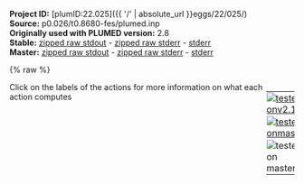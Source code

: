 **Project ID:** [plumID:22.025]({{ '/' | absolute_url }}eggs/22/025/)  
**Source:** p0.026/t0.8680-fes/plumed.inp  
**Originally used with PLUMED version:** 2.8  
**Stable:** [zipped raw stdout](plumed.inp.plumed.stdout.txt.zip) - [zipped raw stderr](plumed.inp.plumed.stderr.txt.zip) - [stderr](plumed.inp.plumed.stderr)  
**Master:** [zipped raw stdout](plumed.inp.plumed_master.stdout.txt.zip) - [zipped raw stderr](plumed.inp.plumed_master.stderr.txt.zip) - [stderr](plumed.inp.plumed_master.stderr)  

{% raw %}
<div style="width: 100%; float:left">
<div style="width: 90%; float:left" id="value_details_data/p0.026/t0.8680-fes/plumed.inp"> Click on the labels of the actions for more information on what each action computes </div>
<div style="width: 10%; float:left"><table><tr><td style="padding:1px"><a href="plumed.inp.plumed.stderr"><img src="https://img.shields.io/badge/v2.10-failed-red.svg" alt="tested onv2.10" /></a></td></tr><tr><td style="padding:1px"><a href="plumed.inp.plumed_master.stderr"><img src="https://img.shields.io/badge/master-failed-red.svg" alt="tested onmaster" /></a></td></tr><tr><td style="padding:1px"><img src="https://img.shields.io/badge/with-LOAD-yellow.svg" alt="tested on master" /></td></tr>
</table></div></div>
<pre style="width=97%;">
<span class="plumedtooltip" style="color:green">LOAD<span class="right">Loads a library, possibly defining new actions. <a href="https://www.plumed.org/doc-master/user-doc/html/_l_o_a_d.html" style="color:green">More details</a><i></i></span></span> <span class="plumedtooltip">FILE<span class="right">file to be loaded<i></i></span></span>=../../code/ReweightGeomFES.cpp
 
<span style="display:none;" id="data/p0.026/t0.8680-fes/plumed.inp">The LOAD action with label <b></b> calculates something</span><span class="plumedtooltip" style="color:green">UNITS<span class="right">This command sets the internal units for the code. <a href="https://www.plumed.org/doc-master/user-doc/html/_u_n_i_t_s.html" style="color:green">More details</a><i></i></span></span> <span class="plumedtooltip">NATURAL<span class="right"> use natural units<i></i></span></span>
<br/><span class="plumedtooltip" style="color:green">VOLUME<span class="right">Calculate the volume of the simulation box. <a href="https://www.plumed.org/doc-master/user-doc/html/_v_o_l_u_m_e.html" style="color:green">More details</a><i></i></span></span> <span class="plumedtooltip">LABEL<span class="right">a label for the action so that its output can be referenced in the input to other actions<i></i></span></span>=<b name="data/p0.026/t0.8680-fes/plumed.inpvol" onclick='showPath("data/p0.026/t0.8680-fes/plumed.inp","data/p0.026/t0.8680-fes/plumed.inpvol","data/p0.026/t0.8680-fes/plumed.inpvol","brown")'>vol</b>
<span style="display:none;" id="data/p0.026/t0.8680-fes/plumed.inpvol">The VOLUME action with label <b>vol</b> calculates the following quantities:<table  align="center" frame="void" width="95%" cellpadding="5%"><tr><td width="5%"><b> Quantity </b>  </td><td><b> Description </b> </td></tr><tr><td width="5%">vol.value</td><td>the volume of simulation box</td></tr></table></span><span class="plumedtooltip" style="color:green">CUSTOM<span class="right">Calculate a combination of variables using a custom expression. <a href="https://www.plumed.org/doc-master/user-doc/html/_c_u_s_t_o_m.html" style="color:green">More details</a><i></i></span></span> <span class="plumedtooltip">ARG<span class="right">the values input to this function<i></i></span></span>=<b name="data/p0.026/t0.8680-fes/plumed.inpvol">vol</b> <span class="plumedtooltip">FUNC<span class="right">the function you wish to evaluate<i></i></span></span>=x/17576 <span class="plumedtooltip">PERIODIC<span class="right">if the output of your function is periodic then you should specify the periodicity of the function<i></i></span></span>=NO <span class="plumedtooltip">LABEL<span class="right">a label for the action so that its output can be referenced in the input to other actions<i></i></span></span>=<b name="data/p0.026/t0.8680-fes/plumed.inpmolvol" onclick='showPath("data/p0.026/t0.8680-fes/plumed.inp","data/p0.026/t0.8680-fes/plumed.inpmolvol","data/p0.026/t0.8680-fes/plumed.inpmolvol","brown")'>molvol</b>
<br/><span style="display:none;" id="data/p0.026/t0.8680-fes/plumed.inpmolvol">The CUSTOM action with label <b>molvol</b> calculates the following quantities:<table  align="center" frame="void" width="95%" cellpadding="5%"><tr><td width="5%"><b> Quantity </b>  </td><td><b> Description </b> </td></tr><tr><td width="5%">molvol.value</td><td>an arbitrary function</td></tr></table></span><span class="plumedtooltip" style="color:green">COORDINATIONNUMBER<span class="right">Calculate the coordination numbers of atoms so that you can then calculate functions of the distribution of <a href="https://www.plumed.org/doc-master/user-doc/html/_c_o_o_r_d_i_n_a_t_i_o_n_n_u_m_b_e_r.html" style="color:green">More details</a><i></i></span></span> ...
  <span class="plumedtooltip">LABEL<span class="right">a label for the action so that its output can be referenced in the input to other actions<i></i></span></span>=<b name="data/p0.026/t0.8680-fes/plumed.inpcoord" onclick='showPath("data/p0.026/t0.8680-fes/plumed.inp","data/p0.026/t0.8680-fes/plumed.inpcoord","data/p0.026/t0.8680-fes/plumed.inpcoord","brown")'>coord</b>
  <span class="plumedtooltip">SPECIES<span class="right">this keyword is used for colvars such as coordination number<i></i></span></span>=1-17576
  <span class="plumedtooltip">SWITCH<span class="right">the switching function that it used in the construction of the contact matrix<i></i></span></span>={RATIONAL R_0=1.6 D_MAX=2.5}
  <span class="plumedtooltip">LESS_THAN<span class="right">calculate the number of variables that are less than a certain target value<i></i></span></span>={RATIONAL R_0=5 D_MAX=7.5 NN=12}
  <span class="plumedtooltip">LOWMEM<span class="right"> this flag does nothing and is present only to ensure back-compatibility<i></i></span></span>
... COORDINATIONNUMBER
<br/><span style="display:none;" id="data/p0.026/t0.8680-fes/plumed.inpcoord">The COORDINATIONNUMBER action with label <b>coord</b> calculates the following quantities:<table  align="center" frame="void" width="95%" cellpadding="5%"><tr><td width="5%"><b> Quantity </b>  </td><td><b> Description </b> </td></tr><tr><td width="5%">coord.lessthan</td><td>the number of colvars that have a value less than a threshold</td></tr><tr><td width="5%">coord.value</td><td>the coordination numbers of the specified atoms</td></tr></table></span><span class="plumedtooltip" style="color:green">UPPER_WALLS<span class="right">Defines a wall for the value of one or more collective variables, <a href="https://www.plumed.org/doc-master/user-doc/html/_u_p_p_e_r__w_a_l_l_s.html" style="color:green">More details</a><i></i></span></span> <span class="plumedtooltip">ARG<span class="right">the arguments on which the bias is acting<i></i></span></span>=<b name="data/p0.026/t0.8680-fes/plumed.inpmolvol">molvol</b> <span class="plumedtooltip">AT<span class="right">the positions of the wall<i></i></span></span>=1.95 <span class="plumedtooltip">KAPPA<span class="right">the force constant for the wall<i></i></span></span>=1e5 <span class="plumedtooltip">LABEL<span class="right">a label for the action so that its output can be referenced in the input to other actions<i></i></span></span>=<b name="data/p0.026/t0.8680-fes/plumed.inpwall1" onclick='showPath("data/p0.026/t0.8680-fes/plumed.inp","data/p0.026/t0.8680-fes/plumed.inpwall1","data/p0.026/t0.8680-fes/plumed.inpwall1","brown")'>wall1</b>
<span style="display:none;" id="data/p0.026/t0.8680-fes/plumed.inpwall1">The UPPER_WALLS action with label <b>wall1</b> calculates the following quantities:<table  align="center" frame="void" width="95%" cellpadding="5%"><tr><td width="5%"><b> Quantity </b>  </td><td><b> Description </b> </td></tr><tr><td width="5%">wall1.bias</td><td>the instantaneous value of the bias potential</td></tr><tr><td width="5%">wall1.force2</td><td>the instantaneous value of the squared force due to this bias potential</td></tr></table></span><span class="plumedtooltip" style="color:green">UPPER_WALLS<span class="right">Defines a wall for the value of one or more collective variables, <a href="https://www.plumed.org/doc-master/user-doc/html/_u_p_p_e_r__w_a_l_l_s.html" style="color:green">More details</a><i></i></span></span> <span class="plumedtooltip">ARG<span class="right">the arguments on which the bias is acting<i></i></span></span>=<b name="data/p0.026/t0.8680-fes/plumed.inpcoord">coord.lessthan</b> <span class="plumedtooltip">AT<span class="right">the positions of the wall<i></i></span></span>=1e5 <span class="plumedtooltip">KAPPA<span class="right">the force constant for the wall<i></i></span></span>=1.0 <span class="plumedtooltip">STRIDE<span class="right">the frequency with which the forces due to the bias should be calculated<i></i></span></span>=200 <span class="plumedtooltip">LABEL<span class="right">a label for the action so that its output can be referenced in the input to other actions<i></i></span></span>=<b name="data/p0.026/t0.8680-fes/plumed.inpwall2" onclick='showPath("data/p0.026/t0.8680-fes/plumed.inp","data/p0.026/t0.8680-fes/plumed.inpwall2","data/p0.026/t0.8680-fes/plumed.inpwall2","brown")'>wall2</b>
<br/><span style="color:blue" class="comment"># ANN BIAS</span>
<span style="display:none;" id="data/p0.026/t0.8680-fes/plumed.inpwall2">The UPPER_WALLS action with label <b>wall2</b> calculates the following quantities:<table  align="center" frame="void" width="95%" cellpadding="5%"><tr><td width="5%"><b> Quantity </b>  </td><td><b> Description </b> </td></tr><tr><td width="5%">wall2.bias</td><td>the instantaneous value of the bias potential</td></tr><tr><td width="5%">wall2.force2</td><td>the instantaneous value of the squared force due to this bias potential</td></tr></table></span><span class="plumedtooltip" style="color:green">ANN<span class="right">Calculates the ANN-function. <a href="https://www.plumed.org/doc-master/user-doc/html/_a_n_n.html" style="color:green">More details</a><i></i></span></span> ...
  <span class="plumedtooltip">LABEL<span class="right">a label for the action so that its output can be referenced in the input to other actions<i></i></span></span>=<b name="data/p0.026/t0.8680-fes/plumed.inpfesfit" onclick='showPath("data/p0.026/t0.8680-fes/plumed.inp","data/p0.026/t0.8680-fes/plumed.inpfesfit","data/p0.026/t0.8680-fes/plumed.inpfesfit","brown")'>fesfit</b>
  <span class="plumedtooltip">ARG<span class="right">the labels of the values from which the function is calculated<i></i></span></span>=<b name="data/p0.026/t0.8680-fes/plumed.inpmolvol">molvol</b>
  <span class="plumedtooltip">NUM_LAYERS<span class="right">number of layers of the neural network<i></i></span></span>=4
  <span class="plumedtooltip">NUM_NODES<span class="right">numbers of nodes in each layer of the neural network<i></i></span></span>=1,1,12,1
  <span class="plumedtooltip">ACTIVATIONS<span class="right">activation functions for the neural network<i></i></span></span>=Linear,Tanh,Linear
  <span class="plumedtooltip">WEIGHTS0<span class="right">flattened weight arrays connecting adjacent layers, WEIGHTS0 represents flattened weight array connecting layer 0 and layer 1, WEIGHTS1 represents flattened weight array connecting layer 1 and layer 2, <i></i></span></span>=10.0
  <span class="plumedtooltip">WEIGHTS1<span class="right">flattened weight arrays connecting adjacent layers, WEIGHTS0 represents flattened weight array connecting layer 0 and layer 1, WEIGHTS1 represents flattened weight array connecting layer 1 and layer 2, <i></i></span></span>=2.07751593,-2.13063594,-2.97816552,2.43890826,3.5604261,-3.84090472,1.09793747,-1.75762745,-3.39909165,2.13290885,2.27303967,2.44561568
  <span class="plumedtooltip">WEIGHTS2<span class="right">flattened weight arrays connecting adjacent layers, WEIGHTS0 represents flattened weight array connecting layer 0 and layer 1, WEIGHTS1 represents flattened weight array connecting layer 1 and layer 2, <i></i></span></span>=-2.99643182,-1.9703866,1.8991649,-4.40006712,-1.14392435,1.27618666,-2.28522746,1.37651924,1.26399758,-1.96500955,-1.11973256,-1.54965058
  <span class="plumedtooltip">BIASES0<span class="right">bias array for each layer of the neural network, BIASES0 represents bias array for layer 1, BIASES1 represents bias array for layer 2, <i></i></span></span>=-18.0
  <span class="plumedtooltip">BIASES1<span class="right">bias array for each layer of the neural network, BIASES0 represents bias array for layer 1, BIASES1 represents bias array for layer 2, <i></i></span></span>=-2.80847493,1.3904571,-1.09626724,-4.95408639,-0.96605397,-0.71179813,-2.26037147,-1.5784773,-0.83185449,1.54378187,1.23118741,1.29506604
  <span class="plumedtooltip">BIASES2<span class="right">bias array for each layer of the neural network, BIASES0 represents bias array for layer 1, BIASES1 represents bias array for layer 2, <i></i></span></span>=-0.26504287
... ANN
<br/><span style="display:none;" id="data/p0.026/t0.8680-fes/plumed.inpfesfit">The ANN action with label <b>fesfit</b> calculates the following quantities:<table  align="center" frame="void" width="95%" cellpadding="5%"><tr><td width="5%"><b> Quantity </b>  </td><td><b> Description </b> </td></tr><tr><td width="5%">fesfit.node</td><td>components of ANN outputs</td></tr></table></span><span class="plumedtooltip" style="color:green">CUSTOM<span class="right">Calculate a combination of variables using a custom expression. <a href="https://www.plumed.org/doc-master/user-doc/html/_c_u_s_t_o_m.html" style="color:green">More details</a><i></i></span></span> <span class="plumedtooltip">ARG<span class="right">the values input to this function<i></i></span></span>=<b name="data/p0.026/t0.8680-fes/plumed.inpfesfit">fesfit.node-0</b> <span class="plumedtooltip">FUNC<span class="right">the function you wish to evaluate<i></i></span></span>=-1.0*x <span class="plumedtooltip">PERIODIC<span class="right">if the output of your function is periodic then you should specify the periodicity of the function<i></i></span></span>=NO <span class="plumedtooltip">LABEL<span class="right">a label for the action so that its output can be referenced in the input to other actions<i></i></span></span>=<b name="data/p0.026/t0.8680-fes/plumed.inpwt" onclick='showPath("data/p0.026/t0.8680-fes/plumed.inp","data/p0.026/t0.8680-fes/plumed.inpwt","data/p0.026/t0.8680-fes/plumed.inpwt","brown")'>wt</b>
<span style="display:none;" id="data/p0.026/t0.8680-fes/plumed.inpwt">The CUSTOM action with label <b>wt</b> calculates the following quantities:<table  align="center" frame="void" width="95%" cellpadding="5%"><tr><td width="5%"><b> Quantity </b>  </td><td><b> Description </b> </td></tr><tr><td width="5%">wt.value</td><td>an arbitrary function</td></tr></table></span><span class="plumedtooltip" style="color:green">BIASVALUE<span class="right">Takes the value of one variable and use it as a bias <a href="https://www.plumed.org/doc-master/user-doc/html/_b_i_a_s_v_a_l_u_e.html" style="color:green">More details</a><i></i></span></span> <span class="plumedtooltip">ARG<span class="right">the labels of the scalar/vector arguments whose values will be used as a bias on the system<i></i></span></span>=<b name="data/p0.026/t0.8680-fes/plumed.inpwt">wt</b> <span class="plumedtooltip">LABEL<span class="right">a label for the action so that its output can be referenced in the input to other actions<i></i></span></span>=<b name="data/p0.026/t0.8680-fes/plumed.inpb1" onclick='showPath("data/p0.026/t0.8680-fes/plumed.inp","data/p0.026/t0.8680-fes/plumed.inpb1","data/p0.026/t0.8680-fes/plumed.inpb1","brown")'>b1</b>
<br/><span style="display:none;" id="data/p0.026/t0.8680-fes/plumed.inpb1">The BIASVALUE action with label <b>b1</b> calculates the following quantities:<table  align="center" frame="void" width="95%" cellpadding="5%"><tr><td width="5%"><b> Quantity </b>  </td><td><b> Description </b> </td></tr><tr><td width="5%">b1.bias</td><td>the instantaneous value of the bias potential</td></tr><tr><td width="5%">b1._bias</td><td>one or multiple instances of this quantity can be referenced elsewhere in the input file</td></tr></table></span><span class="plumedtooltip" style="color:green">REWEIGHT_BIAS<span class="right">Calculate weights for ensemble averages that negate the effect the bias has on the region of phase space explored <a href="https://www.plumed.org/doc-master/user-doc/html/_r_e_w_e_i_g_h_t__b_i_a_s.html" style="color:green">More details</a><i></i></span></span> <span class="plumedtooltip">TEMP<span class="right">the system temperature<i></i></span></span>=0.8680 <span class="plumedtooltip">ARG<span class="right"> the biases that must be taken into account when reweighting<i></i></span></span>=<b name="data/p0.026/t0.8680-fes/plumed.inpb1">b1.bias</b> <span class="plumedtooltip">LABEL<span class="right">a label for the action so that its output can be referenced in the input to other actions<i></i></span></span>=<b name="data/p0.026/t0.8680-fes/plumed.inpbias" onclick='showPath("data/p0.026/t0.8680-fes/plumed.inp","data/p0.026/t0.8680-fes/plumed.inpbias","data/p0.026/t0.8680-fes/plumed.inpbias","brown")'>bias</b>
<span style="display:none;" id="data/p0.026/t0.8680-fes/plumed.inpbias">The REWEIGHT_BIAS action with label <b>bias</b> calculates the following quantities:<table  align="center" frame="void" width="95%" cellpadding="5%"><tr><td width="5%"><b> Quantity </b>  </td><td><b> Description </b> </td></tr><tr><td width="5%">bias.value</td><td>the weight to use for this frame to negate the effect the bias</td></tr></table></span><span class="plumedtooltip" style="color:green">REWEIGHT_GEOMFES<span class="right">This action is not part of PLUMED and was included by using a LOAD command <a href="https://www.plumed.org/doc-master/user-doc/html/_l_o_a_d.html" style="color:green">More details</a><i></i></span></span> TEMP=0.8680 ARG=<b name="data/p0.026/t0.8680-fes/plumed.inpcoord">coord.lessthan</b> LABEL=<b name="data/p0.026/t0.8680-fes/plumed.inpgd1" onclick='showPath("data/p0.026/t0.8680-fes/plumed.inp","data/p0.026/t0.8680-fes/plumed.inpgd1","data/p0.026/t0.8680-fes/plumed.inpgd1","brown")'>gd1</b>
<br/><span class="plumedtooltip" style="color:green">HISTOGRAM<span class="right">Accumulate the average probability density along a few CVs from a trajectory. <a href="https://www.plumed.org/doc-master/user-doc/html/_h_i_s_t_o_g_r_a_m.html" style="color:green">More details</a><i></i></span></span> ...
  <span class="plumedtooltip">ARG<span class="right">the quantities that are being used to construct the histogram<i></i></span></span>=<b name="data/p0.026/t0.8680-fes/plumed.inpcoord">coord.lessthan</b>
  <span class="plumedtooltip">GRID_MIN<span class="right"> the lower bounds for the grid<i></i></span></span>=0
  <span class="plumedtooltip">GRID_MAX<span class="right"> the upper bounds for the grid<i></i></span></span>=1000
  <span class="plumedtooltip">GRID_BIN<span class="right">the number of bins for the grid<i></i></span></span>=1000
  <span class="plumedtooltip">BANDWIDTH<span class="right">the bandwidths for kernel density esimtation<i></i></span></span>=10.0
  <span class="plumedtooltip">LOGWEIGHTS<span class="right">the logarithm of the quantity to use as the weights when calculating averages<i></i></span></span>=<b name="data/p0.026/t0.8680-fes/plumed.inpbias">bias</b>
  <span class="plumedtooltip">STRIDE<span class="right"> the frequency with which to store data for averaging<i></i></span></span>=200
  <span class="plumedtooltip">LABEL<span class="right">a label for the action so that its output can be referenced in the input to other actions<i></i></span></span>=<b name="data/p0.026/t0.8680-fes/plumed.inphh" onclick='showPath("data/p0.026/t0.8680-fes/plumed.inp","data/p0.026/t0.8680-fes/plumed.inphh","data/p0.026/t0.8680-fes/plumed.inphh","brown")'>hh</b>
... HISTOGRAM
<br/><span style="display:none;" id="data/p0.026/t0.8680-fes/plumed.inphh">The HISTOGRAM action with label <b>hh</b> calculates the following quantities:<table  align="center" frame="void" width="95%" cellpadding="5%"><tr><td width="5%"><b> Quantity </b>  </td><td><b> Description </b> </td></tr><tr><td width="5%">hh.value</td><td>the estimate of the histogram as a function of the argument that was obtained</td></tr></table></span><span class="plumedtooltip" style="color:green">HISTOGRAM<span class="right">Accumulate the average probability density along a few CVs from a trajectory. <a href="https://www.plumed.org/doc-master/user-doc/html/_h_i_s_t_o_g_r_a_m.html" style="color:green">More details</a><i></i></span></span> ...
  <span class="plumedtooltip">ARG<span class="right">the quantities that are being used to construct the histogram<i></i></span></span>=<b name="data/p0.026/t0.8680-fes/plumed.inpcoord">coord.lessthan</b>
  <span class="plumedtooltip">GRID_MIN<span class="right"> the lower bounds for the grid<i></i></span></span>=0
  <span class="plumedtooltip">GRID_MAX<span class="right"> the upper bounds for the grid<i></i></span></span>=1000
  <span class="plumedtooltip">GRID_BIN<span class="right">the number of bins for the grid<i></i></span></span>=1000
  <span class="plumedtooltip">BANDWIDTH<span class="right">the bandwidths for kernel density esimtation<i></i></span></span>=10.0
  <span class="plumedtooltip">LOGWEIGHTS<span class="right">the logarithm of the quantity to use as the weights when calculating averages<i></i></span></span>=<b name="data/p0.026/t0.8680-fes/plumed.inpbias">bias</b>,gd1
  <span class="plumedtooltip">STRIDE<span class="right"> the frequency with which to store data for averaging<i></i></span></span>=200
  <span class="plumedtooltip">LABEL<span class="right">a label for the action so that its output can be referenced in the input to other actions<i></i></span></span>=<b name="data/p0.026/t0.8680-fes/plumed.inphhg" onclick='showPath("data/p0.026/t0.8680-fes/plumed.inp","data/p0.026/t0.8680-fes/plumed.inphhg","data/p0.026/t0.8680-fes/plumed.inphhg","brown")'>hhg</b>
... HISTOGRAM
<br/><span style="display:none;" id="data/p0.026/t0.8680-fes/plumed.inphhg">The HISTOGRAM action with label <b>hhg</b> calculates the following quantities:<table  align="center" frame="void" width="95%" cellpadding="5%"><tr><td width="5%"><b> Quantity </b>  </td><td><b> Description </b> </td></tr><tr><td width="5%">hhg.value</td><td>the estimate of the histogram as a function of the argument that was obtained</td></tr></table></span><span class="plumedtooltip" style="color:green">HISTOGRAM<span class="right">Accumulate the average probability density along a few CVs from a trajectory. <a href="https://www.plumed.org/doc-master/user-doc/html/_h_i_s_t_o_g_r_a_m.html" style="color:green">More details</a><i></i></span></span> ...
  <span class="plumedtooltip">ARG<span class="right">the quantities that are being used to construct the histogram<i></i></span></span>=<b name="data/p0.026/t0.8680-fes/plumed.inpmolvol">molvol</b>
  <span class="plumedtooltip">GRID_MIN<span class="right"> the lower bounds for the grid<i></i></span></span>=1.6
  <span class="plumedtooltip">GRID_MAX<span class="right"> the upper bounds for the grid<i></i></span></span>=2.2
  <span class="plumedtooltip">GRID_BIN<span class="right">the number of bins for the grid<i></i></span></span>=1200
  <span class="plumedtooltip">BANDWIDTH<span class="right">the bandwidths for kernel density esimtation<i></i></span></span>=0.01
  <span class="plumedtooltip">LOGWEIGHTS<span class="right">the logarithm of the quantity to use as the weights when calculating averages<i></i></span></span>=<b name="data/p0.026/t0.8680-fes/plumed.inpbias">bias</b>
  <span class="plumedtooltip">LABEL<span class="right">a label for the action so that its output can be referenced in the input to other actions<i></i></span></span>=<b name="data/p0.026/t0.8680-fes/plumed.inphhd" onclick='showPath("data/p0.026/t0.8680-fes/plumed.inp","data/p0.026/t0.8680-fes/plumed.inphhd","data/p0.026/t0.8680-fes/plumed.inphhd","brown")'>hhd</b>
... HISTOGRAM
<br/><span style="display:none;" id="data/p0.026/t0.8680-fes/plumed.inphhd">The HISTOGRAM action with label <b>hhd</b> calculates the following quantities:<table  align="center" frame="void" width="95%" cellpadding="5%"><tr><td width="5%"><b> Quantity </b>  </td><td><b> Description </b> </td></tr><tr><td width="5%">hhd.value</td><td>the estimate of the histogram as a function of the argument that was obtained</td></tr></table></span><span class="plumedtooltip" style="color:green">CONVERT_TO_FES<span class="right">Convert a histogram to a free energy surface. <a href="https://www.plumed.org/doc-master/user-doc/html/_c_o_n_v_e_r_t__t_o__f_e_s.html" style="color:green">More details</a><i></i></span></span> <span class="plumedtooltip">GRID<span class="right">the histogram that you would like to convert into a free energy surface (old syntax)<i></i></span></span>=<b name="data/p0.026/t0.8680-fes/plumed.inphh">hh</b>  <span class="plumedtooltip">TEMP<span class="right">the temperature at which you are operating<i></i></span></span>=0.8680 <span class="plumedtooltip">LABEL<span class="right">a label for the action so that its output can be referenced in the input to other actions<i></i></span></span>=<b name="data/p0.026/t0.8680-fes/plumed.inpff" onclick='showPath("data/p0.026/t0.8680-fes/plumed.inp","data/p0.026/t0.8680-fes/plumed.inpff","data/p0.026/t0.8680-fes/plumed.inpff","brown")'>ff</b>
<span style="display:none;" id="data/p0.026/t0.8680-fes/plumed.inpff">The CONVERT_TO_FES action with label <b>ff</b> calculates the following quantities:<table  align="center" frame="void" width="95%" cellpadding="5%"><tr><td width="5%"><b> Quantity </b>  </td><td><b> Description </b> </td></tr><tr><td width="5%">ff.value</td><td>the free energy surface</td></tr></table></span><span class="plumedtooltip" style="color:green">CONVERT_TO_FES<span class="right">Convert a histogram to a free energy surface. <a href="https://www.plumed.org/doc-master/user-doc/html/_c_o_n_v_e_r_t__t_o__f_e_s.html" style="color:green">More details</a><i></i></span></span> <span class="plumedtooltip">GRID<span class="right">the histogram that you would like to convert into a free energy surface (old syntax)<i></i></span></span>=<b name="data/p0.026/t0.8680-fes/plumed.inphhg">hhg</b> <span class="plumedtooltip">TEMP<span class="right">the temperature at which you are operating<i></i></span></span>=0.8680 <span class="plumedtooltip">LABEL<span class="right">a label for the action so that its output can be referenced in the input to other actions<i></i></span></span>=<b name="data/p0.026/t0.8680-fes/plumed.inpffg" onclick='showPath("data/p0.026/t0.8680-fes/plumed.inp","data/p0.026/t0.8680-fes/plumed.inpffg","data/p0.026/t0.8680-fes/plumed.inpffg","brown")'>ffg</b>
<span style="display:none;" id="data/p0.026/t0.8680-fes/plumed.inpffg">The CONVERT_TO_FES action with label <b>ffg</b> calculates the following quantities:<table  align="center" frame="void" width="95%" cellpadding="5%"><tr><td width="5%"><b> Quantity </b>  </td><td><b> Description </b> </td></tr><tr><td width="5%">ffg.value</td><td>the free energy surface</td></tr></table></span><span class="plumedtooltip" style="color:green">CONVERT_TO_FES<span class="right">Convert a histogram to a free energy surface. <a href="https://www.plumed.org/doc-master/user-doc/html/_c_o_n_v_e_r_t__t_o__f_e_s.html" style="color:green">More details</a><i></i></span></span> <span class="plumedtooltip">GRID<span class="right">the histogram that you would like to convert into a free energy surface (old syntax)<i></i></span></span>=<b name="data/p0.026/t0.8680-fes/plumed.inphhd">hhd</b> <span class="plumedtooltip">TEMP<span class="right">the temperature at which you are operating<i></i></span></span>=0.8680 <span class="plumedtooltip">LABEL<span class="right">a label for the action so that its output can be referenced in the input to other actions<i></i></span></span>=<b name="data/p0.026/t0.8680-fes/plumed.inpffd" onclick='showPath("data/p0.026/t0.8680-fes/plumed.inp","data/p0.026/t0.8680-fes/plumed.inpffd","data/p0.026/t0.8680-fes/plumed.inpffd","brown")'>ffd</b>
<br/><span style="display:none;" id="data/p0.026/t0.8680-fes/plumed.inpffd">The CONVERT_TO_FES action with label <b>ffd</b> calculates the following quantities:<table  align="center" frame="void" width="95%" cellpadding="5%"><tr><td width="5%"><b> Quantity </b>  </td><td><b> Description </b> </td></tr><tr><td width="5%">ffd.value</td><td>the free energy surface</td></tr></table></span><span class="plumedtooltip" style="color:green">DUMPGRID<span class="right">Output the function on the grid to a file with the PLUMED grid format. <a href="https://www.plumed.org/doc-master/user-doc/html/_d_u_m_p_g_r_i_d.html" style="color:green">More details</a><i></i></span></span> <span class="plumedtooltip">GRID<span class="right">the grid you would like to print (can also use ARG for specifying what is being printed)<i></i></span></span>=<b name="data/p0.026/t0.8680-fes/plumed.inpff">ff</b>  <span class="plumedtooltip">FILE<span class="right"> the file on which to write the grid<i></i></span></span>=fes  <span class="plumedtooltip">STRIDE<span class="right"> the frequency with which the grid should be output to the file<i></i></span></span>=2000000
<span class="plumedtooltip" style="color:green">DUMPGRID<span class="right">Output the function on the grid to a file with the PLUMED grid format. <a href="https://www.plumed.org/doc-master/user-doc/html/_d_u_m_p_g_r_i_d.html" style="color:green">More details</a><i></i></span></span> <span class="plumedtooltip">GRID<span class="right">the grid you would like to print (can also use ARG for specifying what is being printed)<i></i></span></span>=<b name="data/p0.026/t0.8680-fes/plumed.inpffg">ffg</b> <span class="plumedtooltip">FILE<span class="right"> the file on which to write the grid<i></i></span></span>=fesg <span class="plumedtooltip">STRIDE<span class="right"> the frequency with which the grid should be output to the file<i></i></span></span>=2000000
<span class="plumedtooltip" style="color:green">DUMPGRID<span class="right">Output the function on the grid to a file with the PLUMED grid format. <a href="https://www.plumed.org/doc-master/user-doc/html/_d_u_m_p_g_r_i_d.html" style="color:green">More details</a><i></i></span></span> <span class="plumedtooltip">GRID<span class="right">the grid you would like to print (can also use ARG for specifying what is being printed)<i></i></span></span>=<b name="data/p0.026/t0.8680-fes/plumed.inpffd">ffd</b> <span class="plumedtooltip">FILE<span class="right"> the file on which to write the grid<i></i></span></span>=fesd <span class="plumedtooltip">STRIDE<span class="right"> the frequency with which the grid should be output to the file<i></i></span></span>=2000000

<span class="plumedtooltip" style="color:green">FLUSH<span class="right">This command instructs plumed to flush all the open files with a user specified frequency. <a href="https://www.plumed.org/doc-master/user-doc/html/_f_l_u_s_h.html" style="color:green">More details</a><i></i></span></span> <span class="plumedtooltip">STRIDE<span class="right">the frequency with which all the open files should be flushed<i></i></span></span>=2000
<span class="plumedtooltip" style="color:green">PRINT<span class="right">Print quantities to a file. <a href="https://www.plumed.org/doc-master/user-doc/html/_p_r_i_n_t.html" style="color:green">More details</a><i></i></span></span> <span class="plumedtooltip">ARG<span class="right">the labels of the values that you would like to print to the file<i></i></span></span>=<b name="data/p0.026/t0.8680-fes/plumed.inpmolvol">molvol</b>,<b name="data/p0.026/t0.8680-fes/plumed.inpcoord">coord.lessthan</b>,<b name="data/p0.026/t0.8680-fes/plumed.inpb1">b1.bias</b> <span class="plumedtooltip">STRIDE<span class="right"> the frequency with which the quantities of interest should be output<i></i></span></span>=200 <span class="plumedtooltip">FILE<span class="right">the name of the file on which to output these quantities<i></i></span></span>=colvar
</pre>
{% endraw %}
